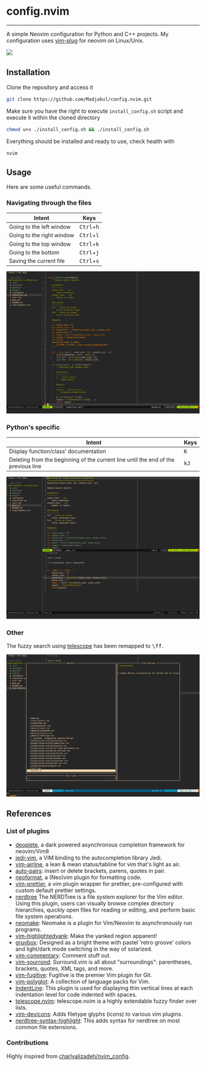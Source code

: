 # config.nvim
---

A simple Neovim configuration for Python and C++ projects. My configuration uses [vim-plug](https://github.com/junegunn/vim-plug) for neovim on Linux/Unix.

![](assets/gif/config-nvim_presentation.gif)


## Installation

Clone the repository and access it
```sh
git clone https://github.com/Madjakul/config.nvim.git
```

Make sure you have the right to execute `install_config.sh` script and execute it within the cloned directory
```sh
chmod u+x ./install_config.sh && ./install_config.sh
```

Everything should be installed and ready to use, check health with
```sh
nvim
```


## Usage

Here are some useful commands.


### Navigating through the files
|Intent|Keys|
|------|----|
|Going to the left window|<kbd>Ctrl</kbd>+<kbd>h</kbd>|
|Going to the right window|<kbd>Ctrl</kbd>+<kbd>l</kbd>|
|Going to the top window|<kbd>Ctrl</kbd>+<kbd>k</kbd>|
|Going to the bottom|<kbd>Ctrl</kbd>+<kbd>j</kbd>|
|Saving the current file|<kbd>Ctrl</kbd>+<kbd>s</kbd>|

![](assets/img/config-nvim_presentation.png)

### Python's specific
|Intent|Keys|
|------|----|
|Display function/class' documentation|<kbd>K</kbd>|
|Deleting from the beginning of the current line until the end of the previous line|<kbd>k</kbd><kbd>J</kbd>|

![](assets/img/config-nvim_docstring.png)

### Other
The fuzzy search using [telescope](https://github.com/nvim-telescope/telescope.nvim) has been remapped to <kbd>\\</kbd><kbd>f</kbd><kbd>f</kbd>.

![](assets/img/config-nvim_telescope.png)


## References

### List of plugins
* [deoplete](https://github.com/Shougo/deoplete.nvim), a dark powered asynchronous completion framework for neovim/Vim8
* [jedi-vim](https://github.com/davidhalter/jedi-vim), a VIM binding to the autocompletion library Jedi.
* [vim-airline](https://github.com/vim-airline/vim-airline), a lean & mean status/tabline for vim that's light as air.
* [auto-pairs](https://github.com/jiangmiao/auto-pairs): insert or delete brackets, parens, quotes in pair.
* [neoformat](https://github.com/sbdchd/neoformat), a (Neo)vim plugin for formatting code.
* [vim-prettier](https://github.com/prettier/vim-prettier), a vim plugin wrapper for prettier, pre-configured with custom default prettier settings.
* [nerdtree](https://github.com/preservim/nerdtree) The NERDTree is a file system explorer for the Vim editor. Using this plugin, users can visually browse complex directory hierarchies, quickly open files for reading or editing, and perform basic file system operations.
* [neomake](https://github.com/neomake/neomake): Neomake is a plugin for Vim/Neovim to asynchronously run programs.
* [vim-highlightedyank](https://github.com/machakann/vim-highlightedyank): Make the yanked region apparent!
* [gruvbox](https://github.com/morhetz/gruvbox): Designed as a bright theme with pastel 'retro groove' colors and light/dark mode switching in the way of solarized.
* [vim-commentary](https://github.com/tpope/vim-commentary): Comment stuff out.
* [vim-sourrond](https://github.com/tpope/vim-surround): Surround.vim is all about "surroundings": parentheses, brackets, quotes, XML tags, and more. 
* [vim-fugitive](https://github.com/tpope/vim-fugitive): Fugitive is the premier Vim plugin for Git.
* [vim-polyglot](https://github.com/sheerun/vim-polyglot): A collection of language packs for Vim.
* [IndentLine](https://github.com/Yggdroot/indentLine): This plugin is used for displaying thin vertical lines at each indentation level for code indented with spaces.
* [telescope.nvim](https://github.com/nvim-telescope/telescope.nvim): telescope.nvim is a highly extendable fuzzy finder over lists.
* [vim-devicons](https://github.com/ryanoasis/vim-devicons): Adds filetype glyphs (icons) to various vim plugins.
* [nerdtree-syntax-highlight](https://github.com/tiagofumo/vim-nerdtree-syntax-highlight): This adds syntax for nerdtree on most common file extensions.

### Contributions
Highly inspired from [charlyalizadeh/nvim_config](https://github.com/charlyalizadeh/nvim_config).
